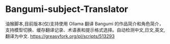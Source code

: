# Bangumi-subject-Translator
油猴脚本,目前版本(仅)支持使用 Ollama 翻译 Bangumi 的作品简介和角色简介，支持模型切换、缓存翻译记录、术语表和提示格式选择。自动检测中文,日文,英文,翻译为中文.
https://greasyfork.org/pl/scripts/513293

